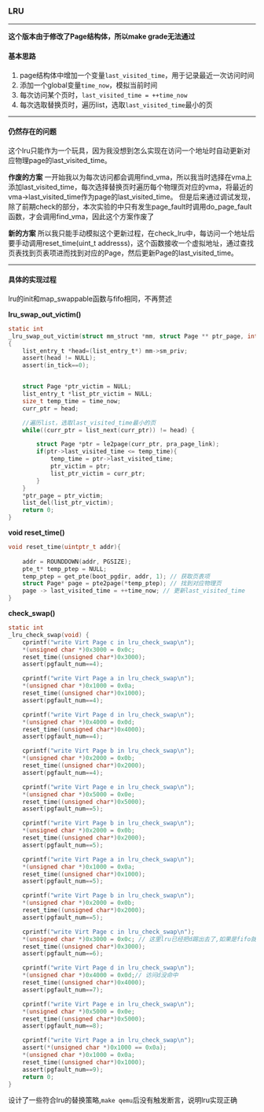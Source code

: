 ### LRU
***
**这个版本由于修改了Page结构体，所以make grade无法通过**

#### 基本思路

1. page结构体中增加一个变量`last_visited_time`，用于记录最近一次访问时间
2. 添加一个global变量`time_now`，模拟当前时间
3. 每次访问某个页时，`last_visited_time = ++time_now`
4. 每次选取替换页时，遍历list，选取`last_visited_time`最小的页

***

#### 仍然存在的问题

这个lru只能作为一个玩具，因为我没想到怎么实现在访问一个地址时自动更新对应物理page的last_visited_time。

**作废的方案**
一开始我以为每次访问都会调用find_vma，所以我当时选择在vma上添加last_visited_time，每次选择替换页时遍历每个物理页对应的vma，将最近的vma->last_visited_time作为page的last_visited_time。
但是后来通过调试发现，除了前期check的部分，本次实验的中只有发生page_fault时调用do_page_fault函数，才会调用find_vma，因此这个方案作废了

**新的方案**
所以我只能手动模拟这个更新过程，在check_lru中，每访问一个地址后要手动调用reset_time(uint_t addresss)，这个函数接收一个虚拟地址，通过查找页表找到页表项进而找到对应的Page，然后更新Page的last_visited_time。

***

#### 具体的实现过程

lru的init和map_swappable函数与fifo相同，不再赘述

**lru_swap_out_victim()**

```c
static int
_lru_swap_out_victim(struct mm_struct *mm, struct Page ** ptr_page, int in_tick)
{
    list_entry_t *head=(list_entry_t*) mm->sm_priv;
    assert(head != NULL);
    assert(in_tick==0);


    struct Page *ptr_victim = NULL;
    list_entry_t *list_ptr_victim = NULL;
    size_t temp_time = time_now;
    curr_ptr = head;

    //遍历list，选取last_visited_time最小的页
    while((curr_ptr = list_next(curr_ptr)) != head) {

        struct Page *ptr = le2page(curr_ptr, pra_page_link);
        if(ptr->last_visited_time <= temp_time){
            temp_time = ptr->last_visited_time;
            ptr_victim = ptr;
            list_ptr_victim = curr_ptr;
        }
    }
    *ptr_page = ptr_victim;
    list_del(list_ptr_victim);
    return 0;
}
```


**void reset_time()**

```c
void reset_time(uintptr_t addr){
    
    addr = ROUNDDOWN(addr, PGSIZE); 
    pte_t* temp_ptep = NULL; 
    temp_ptep = get_pte(boot_pgdir, addr, 1); // 获取页表项
    struct Page* page = pte2page(*temp_ptep); // 找到对应物理页
    page -> last_visited_time = ++time_now; // 更新last_visited_time
}
```

**check_swap()**

```c
static int
_lru_check_swap(void) {
    cprintf("write Virt Page c in lru_check_swap\n");
    *(unsigned char *)0x3000 = 0x0c;
    reset_time((unsigned char*)0x3000);
    assert(pgfault_num==4);

    cprintf("write Virt Page a in lru_check_swap\n");
    *(unsigned char *)0x1000 = 0x0a;
    reset_time((unsigned char*)0x1000);
    assert(pgfault_num==4);

    cprintf("write Virt Page d in lru_check_swap\n");
    *(unsigned char *)0x4000 = 0x0d;
    reset_time((unsigned char*)0x4000);
    assert(pgfault_num==4);

    cprintf("write Virt Page b in lru_check_swap\n");
    *(unsigned char *)0x2000 = 0x0b;
    reset_time((unsigned char*)0x2000);
    assert(pgfault_num==4);

    cprintf("write Virt Page e in lru_check_swap\n");
    *(unsigned char *)0x5000 = 0x0e;
    reset_time((unsigned char*)0x5000);
    assert(pgfault_num==5);

    cprintf("write Virt Page b in lru_check_swap\n");
    *(unsigned char *)0x2000 = 0x0b;
    reset_time((unsigned char*)0x2000);
    assert(pgfault_num==5);

    cprintf("write Virt Page a in lru_check_swap\n");
    *(unsigned char *)0x1000 = 0x0a;
    reset_time((unsigned char*)0x1000);
    assert(pgfault_num==5);

    cprintf("write Virt Page b in lru_check_swap\n");
    *(unsigned char *)0x2000 = 0x0b;
    reset_time((unsigned char*)0x2000);
    assert(pgfault_num==5);

    cprintf("write Virt Page c in lru_check_swap\n");
    *(unsigned char *)0x3000 = 0x0c; // 这里lru已经把d踢出去了,如果是fifo就是踢a
    reset_time((unsigned char*)0x3000);
    assert(pgfault_num==6);

    cprintf("write Virt Page d in lru_check_swap\n");
    *(unsigned char *)0x4000 = 0x0d;// 访问d没命中
    reset_time((unsigned char*)0x4000);
    assert(pgfault_num==7);

    cprintf("write Virt Page e in lru_check_swap\n");
    *(unsigned char *)0x5000 = 0x0e;
    reset_time((unsigned char*)0x5000);
    assert(pgfault_num==8);

    cprintf("write Virt Page a in lru_check_swap\n");
    assert(*(unsigned char *)0x1000 == 0x0a);
    *(unsigned char *)0x1000 = 0x0a;
    reset_time((unsigned char*)0x1000);
    assert(pgfault_num==9);
    return 0;
}
```

设计了一些符合lru的替换策略,`make qemu`后没有触发断言，说明lru实现正确